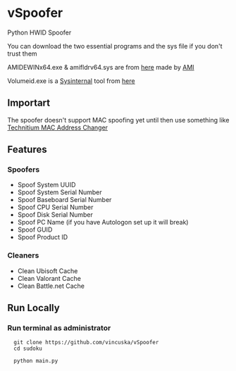 # vSpoofer

Python HWID Spoofer

You can download the two essential programs and the sys file if you don't trust them

AMIDEWINx64.exe & amifldrv64.sys are from [here](https://download.schenker-tech.de/package/dmi-edit-efi-ami/) made by [AMI](https://www.ami.com/)

Volumeid.exe is a [Sysinternal](https://learn.microsoft.com/en-us/sysinternals/) tool from [here](https://learn.microsoft.com/en-us/sysinternals/downloads/volumeid)

## Importart

The spoofer doesn't support MAC spoofing yet until then use something like [Technitium MAC Address Changer](https://technitium.com/tmac/)

## Features

### Spoofers
- Spoof System UUID
- Spoof System Serial Number
- Spoof Baseboard Serial Number
- Spoof CPU Serial Number
- Spoof Disk Serial Number
- Spoof PC Name (if you have Autologon set up it will break)
- Spoof GUID
- Spoof Product ID

### Cleaners
- Clean Ubisoft Cache
- Clean Valorant Cache
- Clean Battle.net Cache

## Run Locally

### Run terminal as administrator

```batch
  git clone https://github.com/vincuska/vSpoofer
  cd sudoku
```

```batch
  python main.py
```
